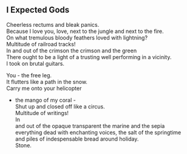 I Expected Gods
---------------
Cheerless rectums and bleak panics.  
Because I love you, love, next to the jungle and next to the fire.  
On what tremulous bloody feathers loved with lightning?  
Multitude of railroad tracks!  
In and out of the crimson the crimson and the green  
There ought to be a light of a trusting well performing in a vicinity.  
I took on brutal guitars.  
  
You - the free leg.  
It flutters like a path in the snow.  
Carry me onto your helicopter  
- the mango of my coral -  
Shut up and closed off like a circus.  
Multitude of writings!  
In  
and out of the opaque transparent the marine and the sepia  
everything dead with enchanting voices, the salt of the springtime  
and piles of indespensable bread around holiday.  
Stone.  
